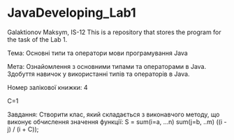 # JavaDeveloping_Lab1
Galaktionov Maksym, IS-12
This is a repository that stores the program for the task of the Lab 1.


Тема:  Основні типи та оператори мови програмування Java

Мета:  Ознайомлення з основними типами та операторами в Java. Здобуття навичок у використанні типів та операторів в Java.

Номер залікової книжки: 4

C=1

Завдання: Створити клас, який складається з виконавчого методу, що виконує обчислення значення функції:
S = sum(i=a, ...n) sum(j=b, ..m) ((i - j) / (i + C));
